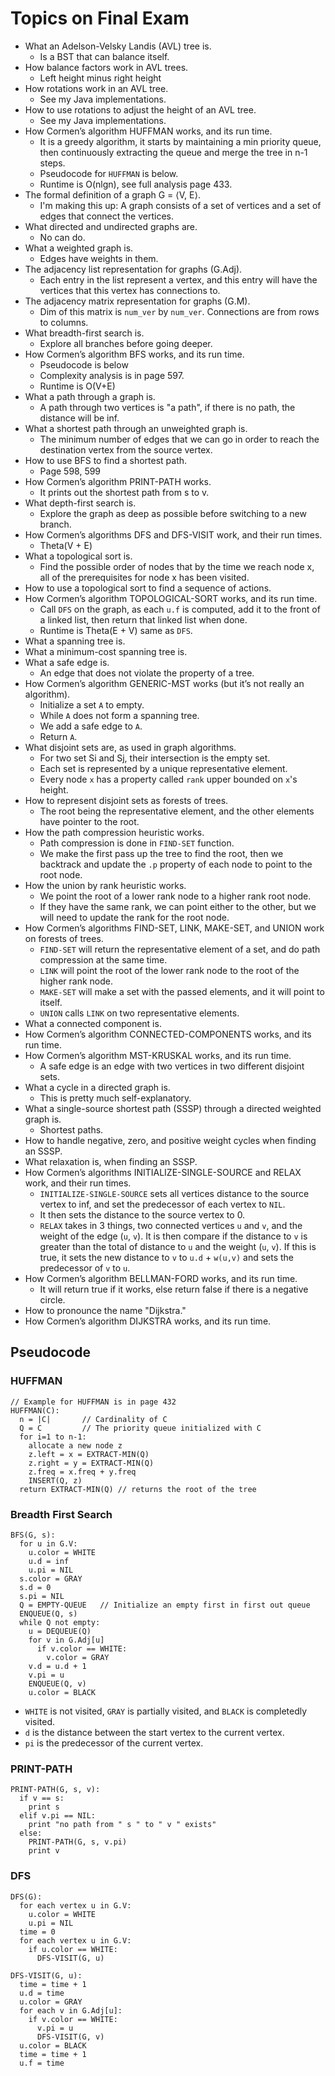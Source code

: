 # Topics on Final Exam
* What an Adelson-Velsky Landis (AVL) tree is.
  * Is a BST that can balance itself.
* How balance factors work in AVL trees.
  * Left height minus right height
* How rotations work in an AVL tree.
  * See my Java implementations.
* How to use rotations to adjust the height of an AVL tree.
  * See my Java implementations.
* How Cormen’s algorithm HUFFMAN works, and its run time.
  * It is a greedy algorithm, it starts by maintaining a min priority queue, then continuously extracting the queue and merge the tree in n-1 steps.
  * Pseudocode for `HUFFMAN` is below.
  * Runtime is O(nlgn), see full analysis page 433.
* The formal definition of a graph G = ⟨V, E⟩.
  * I'm making this up: A graph consists of a set of vertices and a set of edges that connect the vertices.
* What directed and undirected graphs are.
  * No can do.
* What a weighted graph is.
  * Edges have weights in them.
* The adjacency list representation for graphs (G.Adj).
  * Each entry in the list represent a vertex, and this entry will have the vertices that this vertex has connections to.
* The adjacency matrix representation for graphs (G.M).
  * Dim of this matrix is `num_ver` by `num_ver`. Connections are from rows to columns.
* What breadth-first search is.
  * Explore all branches before going deeper.
* How Cormen’s algorithm BFS works, and its run time.
  * Pseudocode is below
  * Complexity analysis is in page 597.
  * Runtime is O(V+E)
* What a path through a graph is.
  * A path through two vertices is "a path", if there is no path, the distance will be inf.
* What a shortest path through an unweighted graph is.
  * The minimum number of edges that we can go in order to reach the destination vertex from the source vertex.
* How to use BFS to find a shortest path.
  * Page 598, 599
* How Cormen’s algorithm PRINT-PATH works.
  * It prints out the shortest path from s to v.
* What depth-first search is.
  * Explore the graph as deep as possible before switching to a new branch.
* How Cormen’s algorithms DFS and DFS-VISIT work, and their run times.
  * Theta(V + E)
* What a topological sort is.
  * Find the possible order of nodes that by the time we reach node x, all of the prerequisites for node x has been visited.
* How to use a topological sort to find a sequence of actions.
* How Cormen’s algorithm TOPOLOGICAL-SORT works, and its run time.
  * Call `DFS` on the graph, as each `u.f` is computed, add it to the front of a linked list, then return that linked list when done.
  * Runtime is Theta(E + V) same as `DFS`.
* What a spanning tree is.
* What a minimum-cost spanning tree is.
* What a safe edge is.
  * An edge that does not violate the property of a tree.
* How Cormen’s algorithm GENERIC-MST works (but it’s not really an algorithm).
  * Initialize a set `A` to empty.
  * While `A` does not form a spanning tree.
  * We add a safe edge to `A`.
  * Return `A`.
* What disjoint sets are, as used in graph algorithms.
  * For two set Si and Sj, their intersection is the empty set.
  * Each set is represented by a unique representative element.
  * Every node `x` has a property called `rank` upper bounded on `x`'s height.
* How to represent disjoint sets as forests of trees.
  * The root being the representative element, and the other elements have pointer to the root.
* How the path compression heuristic works.
  * Path compression is done in `FIND-SET` function.
  * We make the first pass up the tree to find the root, then we backtrack and update the `.p` property of each node to point to the root node.
* How the union by rank heuristic works.
  * We point the root of a lower rank node to a higher rank root node.
  * If they have the same rank, we can point either to the other, but we will need to update the rank for the root node.
* How Cormen’s algorithms FIND-SET, LINK, MAKE-SET, and UNION work on forests of trees.
  * `FIND-SET` will return the representative element of a set, and do path compression at the same time.
  * `LINK` will point the root of the lower rank node to the root of the higher rank node.
  * `MAKE-SET` will make a set with the passed elements, and it will point to itself.
  * `UNION` calls `LINK` on two representative elements.
* What a connected component is.
* How Cormen’s algorithm CONNECTED-COMPONENTS works, and its run time.
* How Cormen’s algorithm MST-KRUSKAL works, and its run time.
  * A safe edge is an edge with two vertices in two different disjoint sets.
* What a cycle in a directed graph is.
  * This is pretty much self-explanatory.
* What a single-source shortest path (SSSP) through a directed weighted graph is.
  * Shortest paths.
* How to handle negative, zero, and positive weight cycles when finding an SSSP.
* What relaxation is, when finding an SSSP.
* How Cormen’s algorithms INITIALIZE-SINGLE-SOURCE and RELAX work, and their run times.
  * `INITIALIZE-SINGLE-SOURCE` sets all vertices distance to the source vertex to inf, and set the predecessor of each vertex to `NIL`.
  * It then sets the distance to the source vertex to 0.
  * `RELAX` takes in 3 things, two connected vertices `u` and `v`, and the weight of the edge (`u`, `v`). It is then compare if the distance to `v` is greater than the total of distance to `u` and the weight (`u`, `v`). If this is true, it sets the new distance to `v` to `u.d` + `w(u,v)` and sets the predecessor of `v` to `u`.
* How Cormen’s algorithm BELLMAN-FORD works, and its run time.
  * It will return true if it works, else return false if there is a negative circle.
* How to pronounce the name "Dijkstra."
* How Cormen’s algorithm DIJKSTRA works, and its run time.

## Pseudocode
### HUFFMAN
```
// Example for HUFFMAN is in page 432
HUFFMAN(C):
  n = |C|		// Cardinality of C
  Q = C			// The priority queue initialized with C
  for i=1 to n-1:
    allocate a new node z
    z.left = x = EXTRACT-MIN(Q)
    z.right = y = EXTRACT-MIN(Q)
    z.freq = x.freq + y.freq
    INSERT(Q, z)
  return EXTRACT-MIN(Q)	// returns the root of the tree
```
### Breadth First Search
```
BFS(G, s):
  for u in G.V:
    u.color = WHITE
    u.d = inf
    u.pi = NIL
  s.color = GRAY
  s.d = 0
  s.pi = NIL
  Q = EMPTY-QUEUE	// Initialize an empty first in first out queue
  ENQUEUE(Q, s)
  while Q not empty:
    u = DEQUEUE(Q)
    for v in G.Adj[u]
      if v.color == WHITE:
        v.color = GRAY
	v.d = u.d + 1
	v.pi = u
	ENQUEUE(Q, v)
    u.color = BLACK
```
* `WHITE` is not visited, `GRAY` is partially visited, and `BLACK` is completedly visited.
* `d` is the distance between the start vertex to the current vertex.
* `pi` is the predecessor of the current vertex.
### PRINT-PATH
```
PRINT-PATH(G, s, v):
  if v == s:
    print s
  elif v.pi == NIL:
    print "no path from " s " to " v " exists"
  else:
    PRINT-PATH(G, s, v.pi)
    print v
```
### DFS
```
DFS(G):
  for each vertex u in G.V:
    u.color = WHITE
    u.pi = NIL
  time = 0
  for each vertex u in G.V:
    if u.color == WHITE:
      DFS-VISIT(G, u)

DFS-VISIT(G, u):
  time = time + 1
  u.d = time
  u.color = GRAY
  for each v in G.Adj[u]:
    if v.color == WHITE:
      v.pi = u
      DFS-VISIT(G, v)
  u.color = BLACK
  time = time + 1
  u.f = time
```